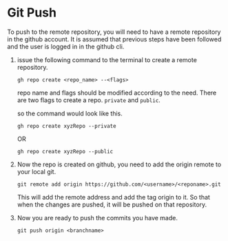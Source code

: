 # Git Push

To push to the remote repository, you will need to have a remote repository in the github account.
It is assumed that previous steps have been followed and the user is logged in in the github cli.


1. issue the following command to the terminal to create a remote repository.
   ```
   gh repo create <repo_name> --<flags>
   ```

   repo name and flags should be modified according to the need. 
   There are two flags to create a repo. `private` and `public`.

   so the command would look like this.

   ```
   gh repo create xyzRepo --private
   ```
   OR
   ```
   gh repo create xyzRepo --public
   ```

2. Now the repo is created on github, you need to add the origin remote to your local git.
   ```
   git remote add origin https://github.com/<username>/<reponame>.git
   ```

   This will add the remote address and add the tag origin to it. So that when the changes are pushed, it will be pushed on that repository.

3. Now you are ready to push the commits you have made.
   ```
   git push origin <branchname>
   ```
